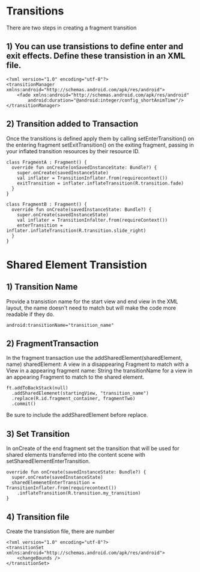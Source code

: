 # Transitions
There are two steps in creating a fragment transition

## 1) You can use transistions to define enter and exit effects. Define these transistion in an XML file.
```
<?xml version="1.0" encoding="utf-8"?>
<transitionManager xmlns:android="http://schemas.android.com/apk/res/android">
    <fade xmlns:android="http://schemas.android.com/apk/res/android"
        android:duration="@android:integer/config_shortAnimTime"/>
</transitionManager>
```

## 2) Transition added to Transaction
Once the transitions is defined apply them by calling setEnterTransition() on the entering fragment setExitTransition() on the exiting fragment, passing in your inflated transition resources by their resource ID. 

```
class FragmentA : Fragment() {
  override fun onCreate(onSavedInstanceState: Bundle?) {
    super.onCreate(savedInstanceState)
    val inflater = TransitionInflater.from(requirecontext())
    exitTransition = inflater.inflateTransition(R.transition.fade)
  }
}

class FragmentB : Fragment() {
  override fun onCreate(savedInstanceState: Bundle?) {
    super.onCreate(savedInstanceState)
    val inflater = TransitionInfalter.from(requireContext())
    enterTransition = inflater.inflateTransition(R.transition.slide_right)
  }
}
```

# Shared Element Transistion
## 1) Transition Name
Provide a transistion name for the start view and end view in the XML layout, the name doesn't need to match but will make the code more readable if they do. 
```
android:transitionName="transition_name"
```

## 2) FragmentTransaction
In the fragment transaction use the addSharedElement(sharedElement, name)
sharedElement: A view in a disappearing Fragment to match with a View in a appearing fragment
name: String the transitionName for a view in an appearing Fragment to match to the shared element. 
```
ft.addToBackStack(null)
  .addSharedElemenet(startingView, "transition_name")
  .replace(R.id.fragment_container, fragmentTwo)
  .commit()
```
Be sure to include the addSharedElement before replace. 

## 3) Set Transition
In onCreate of the end fragment set the transition that will be used for shared elements transferred into the content scene with setSharedElementEnterTransition. 
```
override fun onCreate(savedInstanceState: Bundle?) {
  super.onCreate(savedInstanceState)
  sharedElemenetEnterTransition = TransitionInflater.from(requirecontext())
    .inflateTransition(R.transition.my_transition)
}
```

## 4) Transition file
Create the transistion file, there are number
```
<?xml version="1.0" encoding="utf-8"?>
<transitionSet xmlns:android="http://schemas.android.com/apk/res/android">
    <changeBounds />
</transitionSet>
```
